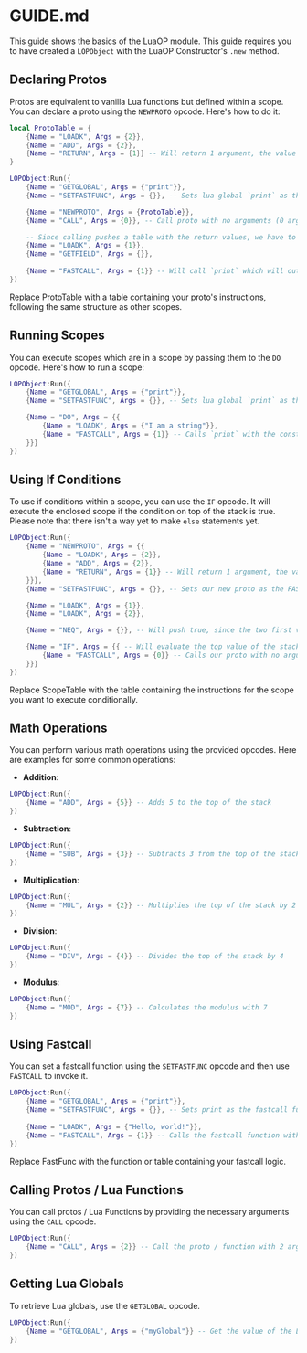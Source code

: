 # GUIDE.md

This guide shows the basics of the LuaOP module. This guide requires you to have created a ``LOPObject`` with the LuaOP Constructor's ``.new`` method.

## Declaring Protos

Protos are equivalent to vanilla Lua functions but defined within a scope. You can declare a proto using the ``NEWPROTO`` opcode. Here's how to do it:

```lua
local ProtoTable = {
    {Name = "LOADK", Args = {2}},
    {Name = "ADD", Args = {2}},
    {Name = "RETURN", Args = {1}} -- Will return 1 argument, the value on top of the stack, which is 4 (a number constant)
}

LOPObject:Run({
    {Name = "GETGLOBAL", Args = {"print"}},
    {Name = "SETFASTFUNC", Args = {}}, -- Sets lua global `print` as the FASTFUNC

    {Name = "NEWPROTO", Args = {ProtoTable}},
    {Name = "CALL", Args = {0}}, -- Call proto with no arguments (0 arguments, so no elements from the stack)

    -- Since calling pushes a table with the return values, we have to get the only value that is returned, this value being at index 1 of the return table
    {Name = "LOADK", Args = {1}},
    {Name = "GETFIELD", Args = {}},
	
    {Name = "FASTCALL", Args = {1}} -- Will call `print` which will output 4 as that's the value on top of the stack
})
```

Replace ProtoTable with a table containing your proto's instructions, following the same structure as other scopes.

## Running Scopes

You can execute scopes which are in a scope by passing them to the ``DO`` opcode. Here's how to run a scope:

```lua
LOPObject:Run({
    {Name = "GETGLOBAL", Args = {"print"}},
    {Name = "SETFASTFUNC", Args = {}}, -- Sets lua global `print` as the FASTFUNC

    {Name = "DO", Args = {{
    	{Name = "LOADK", Args = {"I am a string"}},
    	{Name = "FASTCALL", Args = {1}} -- Calls `print` with the constant: "I am a string" 
    }}}
})
```

## Using If Conditions

To use if conditions within a scope, you can use the ``IF`` opcode. It will execute the enclosed scope if the condition on top of the stack is true.
Please note that there isn't a way yet to make ``else`` statements yet.

```lua
LOPObject:Run({
    {Name = "NEWPROTO", Args = {{
    	{Name = "LOADK", Args = {2}},
    	{Name = "ADD", Args = {2}},
    	{Name = "RETURN", Args = {1}} -- Will return 1 argument, the value on top of the stack, which is 4 (a number constant)
    }}},
    {Name = "SETFASTFUNC", Args = {}}, -- Sets our new proto as the FASTFUNC

    {Name = "LOADK", Args = {1}},
    {Name = "LOADK", Args = {2}},

    {Name = "NEQ", Args = {}}, -- Will push true, since the two first values at the top of the stack aren't equal: 2 ~= 1

    {Name = "IF", Args = {{ -- Will evaluate the top value of the stack the same as Lua would, meaning that if the value is positive (not nil or false), LuaOP will run the if statement
    	{Name = "FASTCALL", Args = {0}} -- Calls our proto with no arguments 
    }}}
})
```

Replace ScopeTable with the table containing the instructions for the scope you want to execute conditionally.

## Math Operations

You can perform various math operations using the provided opcodes. Here are examples for some common operations:

- **Addition**:

```lua
LOPObject:Run({
    {Name = "ADD", Args = {5}} -- Adds 5 to the top of the stack
})
```

- **Subtraction**:

```lua
LOPObject:Run({
    {Name = "SUB", Args = {3}} -- Subtracts 3 from the top of the stack
})
```

- **Multiplication**:

```lua
LOPObject:Run({
    {Name = "MUL", Args = {2}} -- Multiplies the top of the stack by 2
})
```

- **Division**:

```lua
LOPObject:Run({
    {Name = "DIV", Args = {4}} -- Divides the top of the stack by 4
})
```

- **Modulus**:

```lua
LOPObject:Run({
    {Name = "MOD", Args = {7}} -- Calculates the modulus with 7
})
```

## Using Fastcall

You can set a fastcall function using the ``SETFASTFUNC`` opcode and then use ``FASTCALL`` to invoke it.

```lua
LOPObject:Run({
    {Name = "GETGLOBAL", Args = {"print"}},
    {Name = "SETFASTFUNC", Args = {}}, -- Sets print as the fastcall function
    
    {Name = "LOADK", Args = {"Hello, world!"}},
    {Name = "FASTCALL", Args = {1}} -- Calls the fastcall function with 1 arguments, which will output "Hello, world!" in the console
})
```

Replace FastFunc with the function or table containing your fastcall logic.

## Calling Protos / Lua Functions

You can call protos / Lua Functions by providing the necessary arguments using the ``CALL`` opcode.

```lua
LOPObject:Run({
    {Name = "CALL", Args = {2}} -- Call the proto / function with 2 arguments from the stack
})
```

## Getting Lua Globals

To retrieve Lua globals, use the ``GETGLOBAL`` opcode.

```lua
LOPObject:Run({
    {Name = "GETGLOBAL", Args = {"myGlobal"}} -- Get the value of the Lua global variable "myGlobal"
})
```
